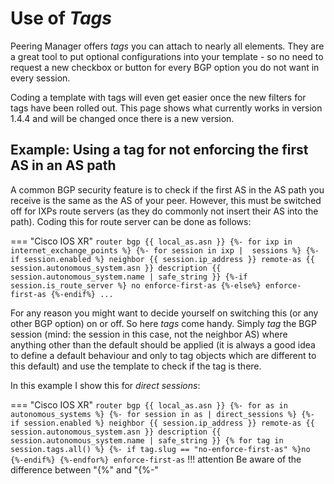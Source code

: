# Use of _Tags_
Peering Manager offers _tags_ you can attach to nearly all elements.
They are a great tool to put optional configurations into your template -
so no need to request a new checkbox or button for every BGP option you do not
want in every session.

Coding a template with tags will even get easier once the new filters for tags
have been rolled out.
This page shows what currently works in version 1.4.4 and will be changed once
there is a new version.

## Example: Using a tag for not enforcing the first AS in an AS path
A common BGP security feature is to check if the first AS in the AS path
you receive is the same as the AS of your peer.
However, this must be switched off for IXPs route servers
(as they do commonly not insert their AS into the path).
Coding this for route server can be done as follows:

=== "Cisco IOS XR"
    ```
    router bgp {{ local_as.asn }}
    {%- for ixp in internet_exchange_points %}
      {%- for session in ixp |  sessions %}
        {%- if session.enabled %}
        neighbor {{ session.ip_address }}
        remote-as {{ session.autonomous_system.asn }}
        description {{ session.autonomous_system.name | safe_string }}
        {%-if session.is_route_server %}
        no enforce-first-as
        {%-else%}
        enforce-first-as
        {%-endif%}
        ...
    ```

For any reason you might want to decide yourself on switching
this (or any other BGP option) on or off.
So here _tags_ come handy.
Simply _tag_ the
BGP session (mind: the session in this case, not the neighbor AS)
where anything other than the default should be applied (it is always a good
idea to define a default behaviour and only to tag objects which are different
to this default) and use the template to check if the tag is there.

In this example I show this for _direct sessions_:

=== "Cisco IOS XR"
    ```
    router bgp {{ local_as.asn }}
    {%- for as in autonomous_systems %}
      {%- for session in as | direct_sessions %}
        {%- if session.enabled %}
        neighbor {{ session.ip_address }}
        remote-as {{ session.autonomous_system.asn }}
        description {{ session.autonomous_system.name | safe_string }}
        {% for tag in session.tags.all() %}
  	     {%- if tag.slug == "no-enforce-first-as" %}no {%-endif%}
        {%-endfor%} enforce-first-as
    ```
    !!! attention
        Be aware of the difference between "{%" and "{%-"
